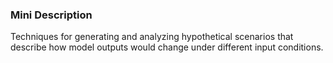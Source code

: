 ### Mini Description

Techniques for generating and analyzing hypothetical scenarios that describe how model outputs would change under different input conditions.

